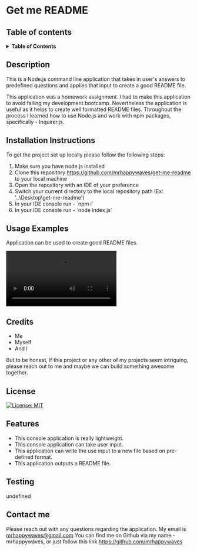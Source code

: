 # Get me README

## Table of contents
<details>
<summary><strong>Table of Contents</strong></summary>
- [Description](#description)
- [Installation Instructions](#installation-instructions)
- [Usage Examples](#usage-examples)
- [Credits](#credits)
- [License](#license)
- [Features](#features)
- [Tests](#tests)
- [Questions](#questions)
- [Additional Sections](#additional-sections)
</details>

## Description
This is a Node.js command line application that takes in user's answers to predefined questions and applies that input to create a good README file. 

This application was a homework assignment. I had to make this application to avoid failing my development bootcamp. Nevertheless the application is useful as it helps to create well formatted README files. Throughout the process I learned how to use Node.js and work with npm packages, specifically - Inquirer.js. 

## Installation Instructions
To get the project set up locally please follow the following steps:
 1. Make sure you have node.js installed 
 2. Clone this repository https://github.com/mrhappywaves/get-me-readme to your local machine
 3. Open the repository with an IDE of your preference
 4. Switch your current directory to the local repository path (Ex: '..\Desktop\get-me-readme')
 5. In your IDE console run - \`npm i\` 
 5. In your IDE console run - \`node index.js\`
 
## Usage Examples
Application can be used to create good README files. 

![Walkthrough video](./walkthrough.mp4)

## Credits
 - Me 
 - Myself
 - And I 

 But to be honest, if this project or any other of my projects seem intriguing, please reach out to me and maybe we can build something awesome together.


## License
[![License: MIT](https://img.shields.io/badge/License-MIT-yellow.svg)](https://opensource.org/licenses/MIT)

## Features  
 - This console application is really lightweight.
 - This console application can take user input.
 - This application can write the use input to a new file based on pre-defined format.
 - This application outputs a README file. 

## Testing
undefined

## Contact me
Please reach out with any questions regarding the application.
My email is mrhappywaves@gmail.com
You can find me on Github via my name - mrhappywaves, or just follow this link https://github.com/mrhappywaves
